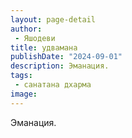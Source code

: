 ```yaml
---
layout: page-detail
author:
 - Яшодеви
title: удвамана
publishDate: "2024-09-01"
description: Эманация.
tags:
 - санатана дхарма
image: 
---
```


Эманация.

